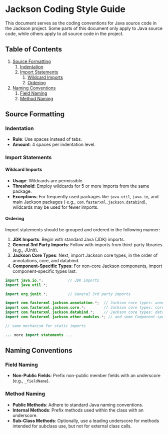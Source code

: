 # Jackson Coding Style Guide

This document serves as the coding conventions for Java source code in the Jackson project.
Some parts of this document only apply to Java source code, while others apply to all source code in the project.

## Table of Contents

1. [Source Formatting](#source-formatting)
    1. [Indentation](#indentation)
    2. [Import Statements](#import-statements)
        1. [Wildcard Imports](#wildcard-imports)
        2. [Ordering](#ordering)
2. [Naming Conventions](#naming-conventions)
    1. [Field Naming](#field-naming)
    2. [Method Naming](#method-naming)

## Source Formatting

### Indentation

- **Rule**: Use spaces instead of tabs.
- **Amount**: 4 spaces per indentation level.

### Import Statements

#### Wildcard Imports

- **Usage**: Wildcards are permissible.
- **Threshold**: Employ wildcards for 5 or more imports from the same package.
- **Exceptions**: For frequently used packages like `java.util`, `java.io`, and main Jackson packages (
  e.g., `com.fasterxml.jackson.databind`), wildcards may be used for fewer imports.

#### Ordering

Import statements should be grouped and ordered in the following manner:

1. **JDK Imports**: Begin with standard Java (JDK) imports.
2. **General 3rd Party Imports**: Follow with imports from third-party libraries (e.g., JUnit).
3. **Jackson Core Types**: Next, import Jackson core types, in the order of annotations, core, and databind.
4. **Component-Specific Types**: For non-core Jackson components, import component-specific types last.

```java
import java.io.*;           // JDK imports
import java.util.*;

import org.junit.*;         // General 3rd party imports

import com.fasterxml.jackson.annotation.*;  // Jackson core types: annotations
import com.fasterxml.jackson.core.*;        // Jackson core types: core
import com.fasterxml.jackson.databind.*;    // Jackson core types: databind
import com.fasterxml.jackson.other.modules.*; // and some Component-specific imports (if any)

// same mechanism for static imports

... more import statements ...
```

## Naming Conventions

### Field Naming

- **Non-Public Fields**: Prefix non-public member fields with an underscore (e.g., `_fieldName`).

### Method Naming

- **Public Methods**: Adhere to standard Java naming conventions.
- **Internal Methods**: Prefix methods used within the class with an underscore.
- **Sub-Class Methods**: Optionally, use a leading underscore for methods intended for subclass use, but not for
  external class calls.
